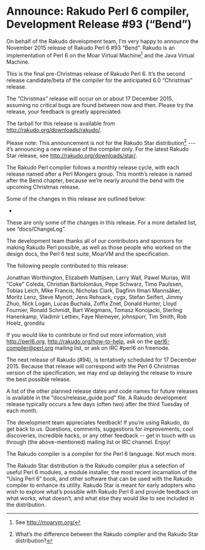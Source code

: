 # Announce: Rakudo Perl 6 compiler, Development Release #93 (“Bend”)

On behalf of the Rakudo development team, I’m very happy to announce the November
2015 release of Rakudo Perl 6 #93 “Bend”. Rakudo is an implementation of
Perl 6 on the Moar Virtual Machine[^1] and the Java Virtual Machine.

This is the final pre-Christmas release of Rakudo Perl 6. It’s the second
release candidate/beta of the compiler for the anticipated 6.0 “Christmas”
release.

The “Christmas” release will occur on or about 17 December 2015, assuming
no critical bugs are found between now and then. Please try the release,
your feedback is greatly appreciated.

The tarball for this release is available from <http://rakudo.org/downloads/rakudo/>.

Please note: This announcement is not for the Rakudo Star
distribution[^2] --- it’s announcing a new release of the compiler
only. For the latest Rakudo Star release, see
<http://rakudo.org/downloads/star/>.

The Rakudo Perl compiler follows a monthly release cycle, with each
release named after a Perl Mongers group. This month’s release is named after
the Bend chapter, because we’re nearly around the bend with the upcoming
Christmas release.

Some of the changes in this release are outlined below:

*

These are only some of the changes in this release. For a more
detailed list, see “docs/ChangeLog”.

The development team thanks all of our contributors and sponsors for
making Rakudo Perl possible, as well as those people who worked on
the design docs, the Perl 6 test suite, MoarVM and the specification.

The following people contributed to this release:

Jonathan Worthington, Elizabeth Mattijsen, Larry Wall, Pawel Murias, Will "Coke" Coleda, Christian Bartolomäus, Pepe Schwarz, Timo Paulssen, Tobias Leich, Mike Francis, Nicholas Clark, Dagfinn Ilmari Mannsåker, Moritz Lenz, Steve Mynott, Jens Rehsack, cygx, Stefan Seifert, Jimmy Zhuo, Nick Logan, Lucas Buchala, Zoffix Znet, Donald Hunter, Lloyd Fournier, Ronald Schmidt, Bart Wiegmans, Tomasz Konojacki, Sterling Hanenkamp, Vladimir Lettiev, Faye Niemeyer, johnspurr, Tim Smith, Rob Hoelz, grondilu

If you would like to contribute or find out more information, visit
<http://perl6.org>, <http://rakudo.org/how-to-help>, ask on the
<perl6-compiler@perl.org> mailing list, or ask on IRC #perl6 on freenode.

The next release of Rakudo (#94), is tentatively scheduled for 17 December 2015.
Because that release will correspond with the Perl 6 Christmas version of
the specification, we may end up delaying the release to insure the
best possible release.

A list of the other planned release dates and code names for future
releases is available in the “docs/release_guide.pod” file. A Rakudo
development release typically occurs a few days (often two) after the
third Tuesday of each month.

The development team appreciates feedback! If you’re using Rakudo, do
get back to us. Questions, comments, suggestions for improvements, cool
discoveries, incredible hacks, or any other feedback -- get in touch with
us through (the above-mentioned) mailing list or IRC channel. Enjoy!

[^1]: See <http://moarvm.org/>

[^2]: What’s the difference between the Rakudo compiler and the Rakudo
Star distribution?

The Rakudo compiler is a compiler for the Perl 6 language.
Not much more.

The Rakudo Star distribution is the Rakudo compiler plus a selection
of useful Perl 6 modules, a module installer, the most recent
incarnation of the “Using Perl 6” book, and other software that can
be used with the Rakudo compiler to enhance its utility. Rakudo Star
is meant for early adopters who wish to explore what’s possible with
Rakudo Perl 6 and provide feedback on what works, what doesn’t, and
what else they would like to see included in the distribution.
